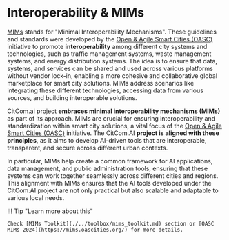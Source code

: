 # Interoperability & MIMs
[MIMs](https://mims.oascities.org/) stands for "Minimal Interoperability Mechanisms". These guidelines and standards were developed by the [Open & Agile Smart Cities (OASC)](https://oascities.org/) initiative to promote **interoperability** among different city systems and technologies, such as traffic management systems, waste management systems, and energy distribution systems. The idea is to ensure that data, systems, and services can be shared and used across various platforms without vendor lock-in, enabling a more cohesive and collaborative global marketplace for smart city solutions. MIMs address scenarios like integrating these different technologies, accessing data from various sources, and building interoperable solutions​.

CitCom.ai project **embraces minimal interoperability mechanisms (MIMs)** as part of its approach. MIMs are crucial for ensuring interoperability and standardization within smart city solutions, a vital focus of the [Open & Agile Smart Cities (OASC)](https://oascities.org/) initiative. The CitCom.AI **project is aligned with these principles**, as it aims to develop AI-driven tools that are interoperable, transparent, and secure across different urban contexts.

In particular, MIMs help create a common framework for AI applications, data management, and public administration tools, ensuring that these systems can work together seamlessly across different cities and regions. This alignment with MIMs ensures that the AI tools developed under the CitCom.AI project are not only practical but also scalable and adaptable to various local needs​.

!!! Tip "Learn more about this"

    Check [MIMs Toolkit](./../toolbox/mims_toolkit.md) section or [OASC MIMs 2024](https://mims.oascities.org/) for more details.
